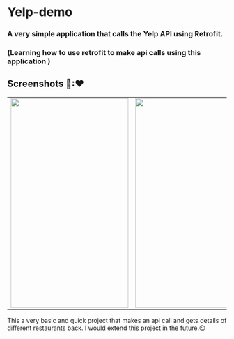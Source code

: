 # Yelp-demo
### A very simple application that calls the Yelp API using Retrofit.
### (Learning how to use retrofit to make api calls using this application )
## Screenshots 📱:❤
<table>

  <tr>
    <td><img src="https://user-images.githubusercontent.com/72620481/172649025-666dc899-3fa3-421d-b2d3-51348a489304.jpeg" width=270 height=480></td>
    <td><img src="https://user-images.githubusercontent.com/72620481/172649303-3e686268-9d9c-460e-9fa2-22e3e735923c.jpeg" width=270 height=480></td>
    <td><img src="https://user-images.githubusercontent.com/72620481/172649330-dcdc3bd6-8e88-4583-85c0-46ca65994185.jpeg" width=270 height=480></td>
  </tr>
 </table>
 
<p>This a very basic and quick project that makes an api call and gets details of different restaurants back.
  I would extend this project in the future.😉</p>
